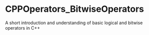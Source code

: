 # CPPOperators_BitwiseOperators
A short introduction and understanding of basic logical and bitwise operators in C++
